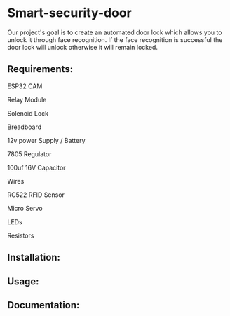 # Smart-security-door
Our project's goal is to create an automated door lock which allows you to unlock it through face recognition. If the face recognition is successful the door lock will unlock otherwise it will remain locked. 

## Requirements:
   ESP32 CAM 
  
  Relay Module
   
   Solenoid Lock
   
   Breadboard
   
   12v power Supply / Battery
   
   7805 Regulator
   
   100uf 16V Capacitor
   
   Wires
   
   RC522 RFID Sensor 
   
   Micro Servo 
   
   LEDs 
   
   Resistors
   

## Installation:

## Usage:

## Documentation:
